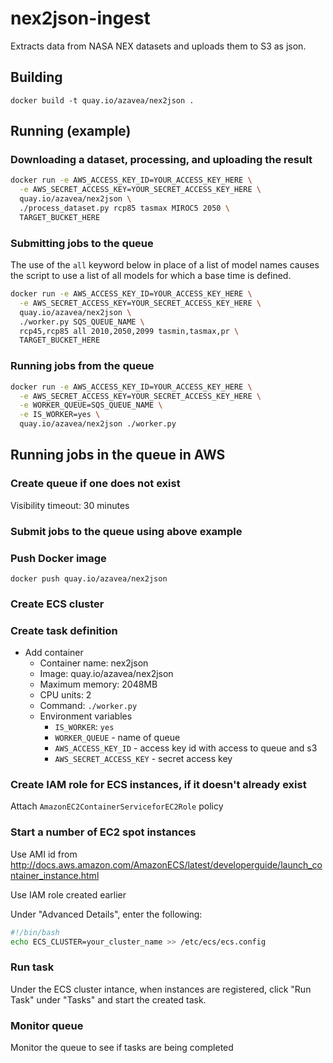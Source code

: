 # nex2json-ingest

Extracts data from NASA NEX datasets and uploads them to S3 as json.

## Building

`docker build -t quay.io/azavea/nex2json .`

## Running (example)

### Downloading a dataset, processing, and uploading the result

```bash
docker run -e AWS_ACCESS_KEY_ID=YOUR_ACCESS_KEY_HERE \
  -e AWS_SECRET_ACCESS_KEY=YOUR_SECRET_ACCESS_KEY_HERE \
  quay.io/azavea/nex2json \
  ./process_dataset.py rcp85 tasmax MIROC5 2050 \
  TARGET_BUCKET_HERE
```

### Submitting jobs to the queue

The use of the `all` keyword below in place of a list of model names causes
the script to use a list of all models for which a base time is defined.

```bash
docker run -e AWS_ACCESS_KEY_ID=YOUR_ACCESS_KEY_HERE \
  -e AWS_SECRET_ACCESS_KEY=YOUR_SECRET_ACCESS_KEY_HERE \
  quay.io/azavea/nex2json \
  ./worker.py SQS_QUEUE_NAME \
  rcp45,rcp85 all 2010,2050,2099 tasmin,tasmax,pr \
  TARGET_BUCKET_HERE
```

### Running jobs from the queue

```bash
docker run -e AWS_ACCESS_KEY_ID=YOUR_ACCESS_KEY_HERE \
  -e AWS_SECRET_ACCESS_KEY=YOUR_SECRET_ACCESS_KEY_HERE \
  -e WORKER_QUEUE=SQS_QUEUE_NAME \
  -e IS_WORKER=yes \
  quay.io/azavea/nex2json ./worker.py
```

## Running jobs in the queue in AWS

### Create queue if one does not exist

Visibility timeout: 30 minutes

### Submit jobs to the queue using above example

### Push Docker image

`docker push quay.io/azavea/nex2json`

### Create ECS cluster

### Create task definition

- Add container
  - Container name: nex2json
  - Image: quay.io/azavea/nex2json
  - Maximum memory: 2048MB
  - CPU units: 2
  - Command: `./worker.py`
  - Environment variables
    - `IS_WORKER`: `yes`
    - `WORKER_QUEUE` - name of queue
    - `AWS_ACCESS_KEY_ID` - access key id with access to queue and s3
    - `AWS_SECRET_ACCESS_KEY` - secret access key

### Create IAM role for ECS instances, if it doesn't already exist

Attach `AmazonEC2ContainerServiceforEC2Role` policy

### Start a number of EC2 spot instances

Use AMI id from http://docs.aws.amazon.com/AmazonECS/latest/developerguide/launch_container_instance.html

Use IAM role created earlier

Under "Advanced Details", enter the following:

```bash
#!/bin/bash
echo ECS_CLUSTER=your_cluster_name >> /etc/ecs/ecs.config
```

### Run task

Under the ECS cluster intance, when instances are registered, click "Run Task" under "Tasks"
and start the created task.

### Monitor queue

Monitor the queue to see if tasks are being completed
